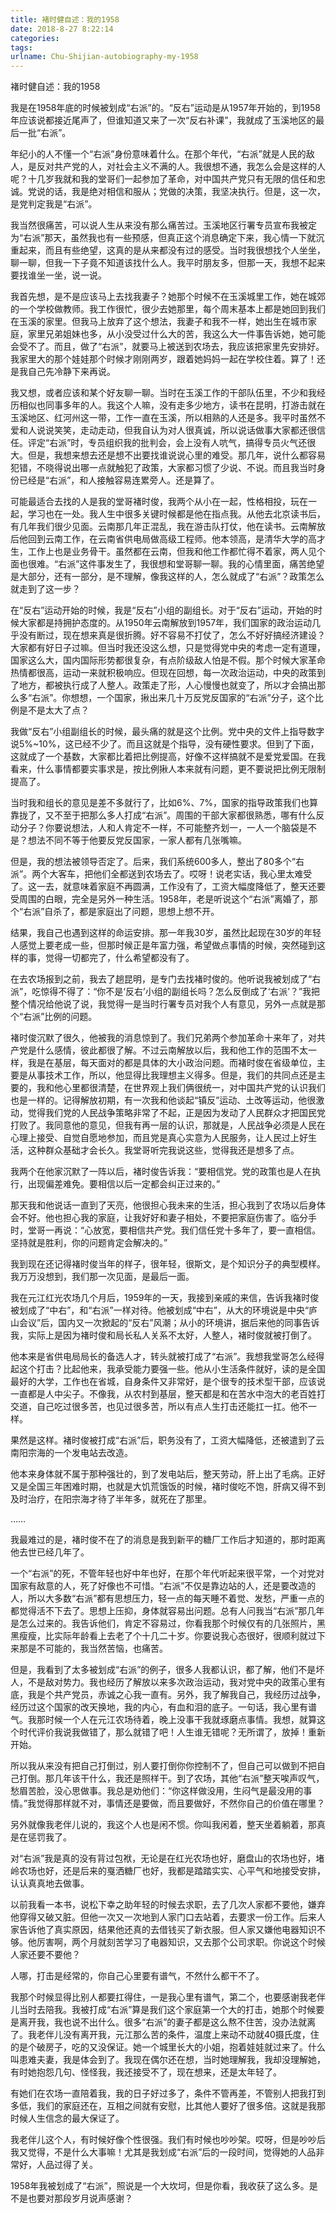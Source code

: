 ```yaml
---
title: 褚时健自述：我的1958
date: 2018-8-27 8:22:14
categories:
tags:
urlname: Chu-Shijian-autobiography-my-1958
---
```


褚时健自述：我的1958

我是在1958年底的时候被划成“右派”的。“反右”运动是从1957年开始的，到1958年应该说都接近尾声了，但谁知道又来了一次“反右补课”，我就成了玉溪地区的最后一批“右派”。

年纪小的人不懂一个“右派”身份意味着什么。在那个年代，“右派”就是人民的敌人，是反对共产党的人，对社会主义不满的人。我很想不通，我怎么会是这样的人呢？十几岁我就和我的堂哥们一起参加了革命，对中国共产党只有无限的信任和忠诚。党说的话，我是绝对相信和服从；党做的决策，我坚决执行。但是，这一次，是党判定我是“右派”。

我当然很痛苦，可以说人生从来没有那么痛苦过。玉溪地区行署专员宣布我被定为“右派”那天，虽然我也有一些预感，但真正这个消息确定下来，我心情一下就沉重起来，而且有些绝望，这真的是从来都没有过的感受。当时我很想找个人坐坐，聊一聊，但我一下子竟不知道该找什么人。我平时朋友多，但那一天，我想不起来要找谁坐一坐，说一说。

我首先想，是不是应该马上去找我妻子？她那个时候不在玉溪城里工作，她在城郊的一个学校做教师。我工作很忙，很少去她那里，每个周末基本上都是她回到我们在玉溪的家里。但我马上放弃了这个想法，我妻子和我不一样，她出生在城市家庭，家里兄弟姐妹也多，从小没受过什么大的苦，我这么大一件事告诉她，她可能会受不了。而且，做了“右派”，就要马上被送到农场去，我应该把家里先安排好。我家里大的那个娃娃那个时候才刚刚两岁，跟着她妈妈一起在学校住着。算了！还是我自己先冷静下来再说。

我又想，或者应该和某个好友聊一聊。当时在玉溪工作的干部队伍里，不少和我经历相似也同事多年的人。我这个人嘛，没有走多少地方，读书在昆明，打游击就在玉溪地区、红河州这一带，工作一直在玉溪，所以相熟的人还是多。我平时虽然不爱和人说说笑笑，走动走动，但我自认为对人很真诚，所以说话做事大家都还很信任。评定“右派”时，专员组织我的批判会，会上没有人吭气，搞得专员火气还很大。但是，我想来想去还是想不出要找谁说说心里的难受。那几年，说什么都容易犯错，不晓得说出哪一点就触犯了政策，大家都习惯了少说、不说。而且我当时身份已经是“右派”，和人接触容易连累旁人。还是算了。

可能最适合去找的人是我的堂哥褚时俊，我两个从小在一起，性格相投，玩在一起，学习也在一处。我人生中很多关键时候都是他在指点我。从他去北京读书后，有几年我们很少见面。云南那几年正混乱，我在游击队打仗，他在读书。云南解放后他回到云南工作，在云南省供电局做高级工程师。他本领高，是清华大学的高才生，工作上也是业务骨干。虽然都在云南，但我和他工作都忙得不着家，两人见个面也很难。“右派”这件事发生了，我很想和堂哥聊一聊。我的心情里面，痛苦绝望是大部分，还有一部分，是不理解，像我这样的人，怎么就成了“右派”？政策怎么就走到了这一步？

在“反右”运动开始的时候，我是“反右”小组的副组长。对于“反右”运动，开始的时候大家都是持拥护态度的。从1950年云南解放到1957年，我们国家的政治运动几乎没有断过，现在想来真是很折腾。好不容易不打仗了，怎么不好好搞经济建设？大家都有好日子过嘛。但当时我还没这么想，只是觉得党中央的考虑一定有道理，国家这么大，国内国际形势都很复杂，有点阶级敌人怕是不假。那个时候大家革命热情都很高，运动一来就积极响应。但现在回想，每一次政治运动，中央的政策到了地方，都被执行成了人整人。政策走了形，人心慢慢也就变了，所以才会搞出那么多“右派”。你想想，一个国家，揪出来几十万反党反国家的“右派”分子，这个比例是不是太大了点？

我做“反右”小组副组长的时候，最头痛的就是这个比例。党中央的文件上指导数字说5%~10%，这已经不少了。而且这就是个指导，没有硬性要求。但到了下面，这就成了一个基数，大家都比着把比例提高，好像不这样搞就不是爱党爱国。在我看来，什么事情都要实事求是，按比例揪人本来就有问题，更不要说把比例无限制提高了。

当时我和组长的意见是差不多就行了，比如6%、7%，国家的指导政策我们也算靠拢了，又不至于把那么多人打成“右派”。周围的干部大家都很熟悉，哪有什么反动分子？你要说想法，人和人肯定不一样，不可能整齐划一，一人一个脑袋是不是？想法不同不等于他要反党反国家，一家人都有几张嘴嘛。

但是，我的想法被领导否定了。后来，我们系统600多人，整出了80多个“右派”。两个大客车，把他们全都送到农场去了。哎呀！说老实话，我心里太难受了。这一去，就意味着家庭不再圆满，工作没有了，工资大幅度降低了，整天还要受周围的白眼，完全是另外一种生活。1958年，老是听说这个“右派”离婚了，那个“右派”自杀了，都是家庭出了问题，思想上想不开。

结果，我自己也遇到这样的命运安排。那一年我30岁，虽然比起现在30岁的年轻人感觉上要老成一些，但那时候正是年富力强，希望做点事情的时候，突然碰到这样的事，觉得一切都完了，什么希望都没有了。

在去农场报到之前，我去了趟昆明，是专门去找褚时俊的。他听说我被划成了“右派”，吃惊得不得了：“你不是‘反右’小组的副组长吗？怎么反倒成了‘右派’？”我把整个情况给他说了说，我觉得一是当时行署专员对我个人有意见，另外一点就是那个“右派”比例的问题。

褚时俊沉默了很久，他被我的消息惊到了。我们兄弟两个参加革命十来年了，对共产党是什么感情，彼此都很了解。不过云南解放以后，我和他工作的范围不太一样，我是在基层，每天面对的都是具体的大小政治问题。而褚时俊在省级单位，主要是从事技术工作，所以，他显得比我理想主义得多。但是，我们的共同点还是主要的，我和他心里都很清楚，在世界观上我们俩很统一，对中国共产党的认识我们也是一样的。记得解放初期，有一次我和他谈起“镇反”运动、土改等运动，他很激动，觉得我们党的人民战争策略非常了不起，正是因为发动了人民群众才把国民党打败了。我同意他的意见，但我有再一层的认识，那就是，人民战争必须是人民在心理上接受、自觉自愿地参加，而且党是真心实意为人民服务，让人民过上好生活，这种群众基础才会长久。我堂哥听完我说这些，觉得我还是想多了点。

我两个在他家沉默了一阵以后，褚时俊告诉我：“要相信党。党的政策也是人在执行，出现偏差难免。要相信以后一定都会纠正过来的。”

那天我和他说话一直到了天亮，他很担心我未来的生活，担心我到了农场以后身体会不好。他也担心我的家庭，让我好好和妻子相处，不要把家庭伤害了。临分手时，堂哥一再说：“心放宽，要相信共产党。我们信任党十多年了，要一直相信。坚持就是胜利，你的问题肯定会解决的。”

我到现在还记得褚时俊当年的样子，很年轻，很斯文，是个知识分子的典型模样。我万万没想到，我们那一次见面，是最后一面。

我在元江红光农场几个月后，1959年的一天，我接到亲戚的来信，告诉我褚时俊被划成了“中右”，和“右派”一样对待。他被划成“中右”，从大的环境说是中央“庐山会议”后，国内又一次掀起的“反右”风潮；从小的环境讲，据后来他的同事告诉我，实际上是因为褚时俊和局长私人关系不太好，人整人，褚时俊就被打倒了。

他本来是省供电局局长的备选人才，转头就被打成了“右派”。我想我堂哥怎么经得起这个打击？比起他来，我承受能力要强一些。他从小生活条件就好，读的是全国最好的大学，工作也在省城，自身条件又非常好，是个很专的技术型干部，应该说一直都是人中尖子。不像我，从农村到基层，整天都是和在苦水中泡大的老百姓打交道，自己吃过很多苦，也见过很多苦，所以有点人生打击还能扛一扛。他不一样。

果然是这样。褚时俊被打成“右派”后，职务没有了，工资大幅降低，还被遣到了云南阳宗海的一个发电站去改造。

他本来身体就不属于那种强壮的，到了发电站后，整天劳动，肝上出了毛病。正好又是全国三年困难时期，也就是大饥荒饿饭的时候，褚时俊吃不饱，肝病又得不到及时治疗，在阳宗海才待了半年多，就死在了那里。

……

我最难过的是，褚时俊不在了的消息是我到新平的糖厂工作后才知道的，那时距离他去世已经几年了。

一个“右派”的死，不管年轻也好中年也好，在那个年代听起来很平常，一个对党对国家有敌意的人，死了好像也不可惜。“右派”不仅是靠边站的人，还是要改造的人，所以大多数“右派”都有思想压力，轻一点的每天睡不着觉、发愁，严重一点的都觉得活不下去了。思想上压抑，身体就容易出问题。总有人问我当“右派”那几年是怎么过来的。我告诉他们，肯定不容易过，你看我那个时候仅有的几张照片，黑黑瘦瘦，比实际年龄看上去老了个十几二十岁。你要说我心态很好，很顺利就过下来那是不可能的，我当然苦恼，也痛苦。

但是，我看到了太多被划成“右派”的例子，很多人我都认识，都了解，他们不是坏人，不是敌对势力。我也经历了解放以来多次政治运动，我对党中央的政策心里有底，我是个共产党员，赤诚之心我一直有。另外，我了解我自己，我经历过战争，经历过这个国家的改天换地，我的内心，有血和泪的底子。一句话，我心里有谱气。我那时候一个人在元江农场待着，晚上没事干我就琢磨点事情。我想，就算这个时代评价我说我做错了，那么就错了吧！人生谁无错呢？无所谓了，放掉！重新开始。

所以我从来没有把自己打倒过，别人要打倒你你控制不了，但自己可以做到不把自己打倒。那几年该干什么，我还是照样干。到了农场，其他“右派”整天唉声叹气，愁眉苦脸，没心思做事。我总是劝他们：“你这样做没用，生闷气是最没用的事情。”我觉得那样就不对，事情还是要做，而且要做好，不然你自己的价值在哪里？

另外就像我老伴儿说的，我这个人也是闲不惯。你叫我闲着，整天坐着躺着，那真是在惩罚我了。

对“右派”我是真的没有背过包袱，无论是在红光农场也好，磨盘山的农场也好，堵岭农场也好，还是后来的戛洒糖厂也好，我都是踏踏实实、心平气和地接受安排，认认真真地去做事。

以前我看一本书，说松下幸之助年轻的时候去求职，去了几次人家都不要他，嫌弃他穿得又破又脏。但他一次又一次地到人家门口去站着，去要求一份工作。后来人家告诉他了真实原因，结果他还真的去借钱买了新衣服。但人家又嫌他电器知识不够。他厉害啊，两个月就刻苦学习了电器知识，又去那个公司求职。你说这个时候人家还要不要他？

人哪，打击是经常的，你自己心里要有谱气，不然什么都干不了。

我那个时候显得比别人都要扛得住，一是我心里有谱气，第二个，也要感谢我老伴儿当时去陪我。我被打成“右派”算是我们这个家庭第一个大的打击，她那个时候要是离开我，我也说不出什么。很多“右派”的妻子都是这么熬不住苦，没办法就离了。我老伴儿没有离开我，元江那么苦的条件，温度上来动不动就40摄氏度，住的是个破房子，吃的又没保证。她一个城里长大的小姐，抱着娃娃就过来了。什么叫患难夫妻，我是体会到了。我现在偶尔还在想，当时她理解我，我却没理解她，有时她抱怨几句、怪怪我，我还接受不了，现在想来，还是太年轻了。

有她们在农场一直陪着我，我的日子好过多了，条件不管再差，不管别人把我打到多低，我们的家庭还在，互相之间就有安慰，比其他人要好了很多倍。这就是我那时候人生信念的最大保证了。

我老伴儿这个人，有时候好像个性很强。我们有时候也吵吵架。哎呀，但是吵吵后我又觉得，不是什么大事嘛！尤其是我划成“右派”后的一段时间，觉得她的人品非常好，人品过得了关。

1958年我被划成了“右派”，照说是一个大坎坷，但是你看，我收获了这么多。是不是也要对那段岁月说声感谢？
